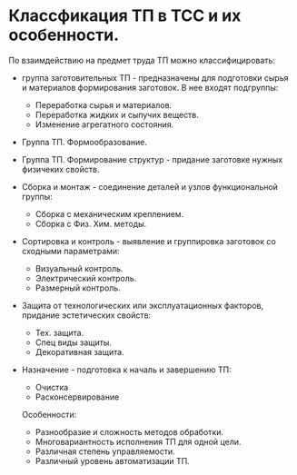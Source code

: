 # Классфикация ТП в ТСС и их особенности.

По взаимдействию на предмет труда ТП можно классифицировать:
- группа заготовительных ТП - предназначены для подготовки сырья и материалов формирования заготовок. В нее входят подгруппы:
  - Переработка сырья и материалов.
  - Переработка жидких и сыпучих веществ.
  - Изменение агрегатного состояния.
- Группа ТП. Формообразование.
- Группа ТП. Формирование структур - придание заготовке нужных физичеких свойств.
- Сборка и монтаж - соединение деталей и узлов функциональной группы:
  - Сборка с механическим креплением.
  - Сборка с Физ. Хим. методы.
- Сортировка и контроль - выявление и группировка заготовок со сходными параметрами:
  - Визуальный контроль.
  - Электрический контроль.
  - Размерный контроль.
- Защита от технологических или эксплуатационных факторов, придание эстетических свойств:
  - Тех. защита.
   - Спец виды защиты.
   - Декоративная защита.
 - Назначение - подготовка к началь и завершению ТП:
   - Очистка
   - Расконсервирование
   
   Особенности:
   - Разнообразие и сложность методов обработки.
   - Многовариантность исполнения ТП для одной цели.
   - Различная степень управляемости.
   - Различный уровень автоматизации ТП.
 
